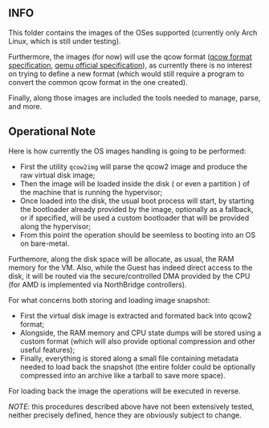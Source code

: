 ## INFO
This folder contains the images of the OSes supported (currently only Arch Linux, which is still under testing). 

Furthermore, the images (for now) will use the qcow format ([qcow format specification](https://github.com/zchee/go-qcow2/blob/master/docs/specification.md), 
[qemu official specification](https://github.com/qemu/qemu/blob/master/docs/interop/qcow2.txt)), 
as currently there is no interest on trying to define a new format (which would still require a program to convert the common qcow format in the one created).

Finally, along those images are included the tools needed to manage, parse, and more.

## Operational Note
Here is how currently the OS images handling is going to be performed:
 - First the utility `qcow2img` will parse the qcow2 image and produce the raw virtual disk image;
 - Then the image will be loaded inside the disk ( or even a partition ) of the machine that is running the hypervisor;
 - Once loaded into the disk, the usual boot process will start, by starting the bootloader already provided by the image,
   optionally as a fallback, or if specified, will be used a custom bootloader that will be provided along the hypervisor;
 - From this point the operation should be seemless to booting into an OS on bare-metal.

Furthemore, along the disk space will be allocate, as usual, the RAM memory for the VM.
Also, while the Guest has indeed direct access to the disk, it will be routed via the secure/controlled DMA provided by the CPU (for AMD is implemented via NorthBridge controllers).

For what concerns both storing and loading image snapshot:
 - First the virtual disk image is extracted and formated back into qcow2 format;
 - Alongside, the RAM memory and CPU state dumps will be stored using a custom format (which will also provide optional compression and other useful features);
 - Finally, everything is stored along a small file containing metadata needed to load back the snapshot (the entire folder could be optionally compressed into an archive like a tarball to save more space).

For loading back the image the operations will be executed in reverse.

*NOTE*: this procedures described above have not been extensively tested, neither precisely defined, hence they are obviously subject to change.
